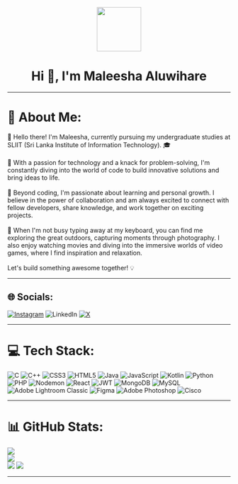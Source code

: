 <p align="center" ><img  src = "https://github.com/7oSkaaa/7oSkaaa/blob/main/Images/about_me.gif?raw=true" width = 100px></p>
<h1 align="center">Hi 👋, I'm Maleesha Aluwihare</h1>
<hr>

# 💫 About Me:
👋 Hello there! I'm Maleesha, currently pursuing my undergraduate studies at SLIIT (Sri Lanka Institute of Information Technology). 🎓<br><br>🚀 With a passion for technology and a knack for problem-solving, I'm constantly diving into the world of code to build innovative solutions and bring ideas to life.<br><br>🌱 Beyond coding, I'm passionate about learning and personal growth. I believe in the power of collaboration and am always excited to connect with fellow developers, share knowledge, and work together on exciting projects.<br><br>🎨 When I'm not busy typing away at my keyboard, you can find me exploring the great outdoors, capturing moments through photography. I also enjoy watching movies and diving into the immersive worlds of video games, where I find inspiration and relaxation.<br><br>Let's build something awesome together! 💡<br><hr>


## 🌐 Socials:
[![Instagram](https://img.shields.io/badge/Instagram-%23E4405F.svg?logo=Instagram&logoColor=white)](https://instagram.com/maleesha_alu) ![LinkedIn](https://img.shields.io/badge/LinkedIn-%230077B5.svg?logo=linkedin&logoColor=white) [![X](https://img.shields.io/badge/X-black.svg?logo=X&logoColor=white)](https://x.com/@c_malsha) 
<hr>

# 💻 Tech Stack:
![C](https://img.shields.io/badge/c-%2300599C.svg?style=flat-square&logo=c&logoColor=white) ![C++](https://img.shields.io/badge/c++-%2300599C.svg?style=flat-square&logo=c%2B%2B&logoColor=white) ![CSS3](https://img.shields.io/badge/css3-%231572B6.svg?style=flat-square&logo=css3&logoColor=white) ![HTML5](https://img.shields.io/badge/html5-%23E34F26.svg?style=flat-square&logo=html5&logoColor=white) ![Java](https://img.shields.io/badge/java-%23ED8B00.svg?style=flat-square&logo=openjdk&logoColor=white) ![JavaScript](https://img.shields.io/badge/javascript-%23323330.svg?style=flat-square&logo=javascript&logoColor=%23F7DF1E) ![Kotlin](https://img.shields.io/badge/kotlin-%237F52FF.svg?style=flat-square&logo=kotlin&logoColor=white) ![Python](https://img.shields.io/badge/python-3670A0?style=flat-square&logo=python&logoColor=ffdd54) ![PHP](https://img.shields.io/badge/php-%23777BB4.svg?style=flat-square&logo=php&logoColor=white) ![Nodemon](https://img.shields.io/badge/NODEMON-%23323330.svg?style=flat-square&logo=nodemon&logoColor=%BBDEAD) ![React](https://img.shields.io/badge/react-%2320232a.svg?style=flat-square&logo=react&logoColor=%2361DAFB) ![JWT](https://img.shields.io/badge/JWT-black?style=flat-square&logo=JSON%20web%20tokens) ![MongoDB](https://img.shields.io/badge/MongoDB-%234ea94b.svg?style=flat-square&logo=mongodb&logoColor=white) ![MySQL](https://img.shields.io/badge/mysql-%2300000f.svg?style=flat-square&logo=mysql&logoColor=white) ![Adobe Lightroom Classic](https://img.shields.io/badge/Adobe%20Lightroom%20Classic-31A8FF.svg?style=flat-square&logo=Adobe%20Lightroom%20Classic&logoColor=white) ![Figma](https://img.shields.io/badge/figma-%23F24E1E.svg?style=flat-square&logo=figma&logoColor=white) ![Adobe Photoshop](https://img.shields.io/badge/adobe%20photoshop-%2331A8FF.svg?style=flat-square&logo=adobe%20photoshop&logoColor=white) ![Cisco](https://img.shields.io/badge/cisco-%23049fd9.svg?style=flat-square&logo=cisco&logoColor=black)
<hr>

# 📊 GitHub Stats:
![](https://github-readme-stats.vercel.app/api?username=MaleeshaAluwihare&theme=dark&hide_border=true&include_all_commits=true&count_private=false)<br/>
![](https://github-readme-streak-stats.herokuapp.com/?user=MaleeshaAluwihare&theme=dark&hide_border=true)<br/>
![](https://github-readme-stats.vercel.app/api/top-langs/?username=MaleeshaAluwihare&theme=dark&hide_border=true&include_all_commits=true&count_private=false&layout=compact)
[![](https://visitcount.itsvg.in/api?id=MaleeshaAluwihare&icon=5&color=0)](https://visitcount.itsvg.in)

---


